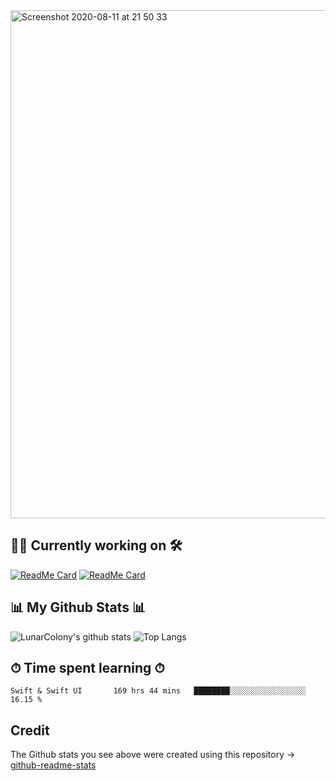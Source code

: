 <img width="813" alt="Screenshot 2020-08-11 at 21 50 33" src="https://user-images.githubusercontent.com/64978825/89947660-bc072000-dc1c-11ea-8c0e-097e02830bd4.png">

## 👷‍♂️ Currently working on 🛠
[![ReadMe Card](https://github-readme-stats.vercel.app/api/pin/?username=LunarColony&repo=SimpleWeatherApp)](https://github.com/LunarColony/SimpleWeatherApp)
[![ReadMe Card](https://github-readme-stats.vercel.app/api/pin/?username=LunarColony&repo=SwiftUI-Tasks-App)](https://github.com/LunarColony/SwiftUI-Tasks-App)

## 📊 My Github Stats 📊
![LunarColony's github stats](https://github-readme-stats.vercel.app/api?username=LunarColony&show_icons=true)
![Top Langs](https://github-readme-stats.vercel.app/api/top-langs/?username=LunarColony)

## ⏱ Time spent learning ⏱
```
Swift & Swift UI       169 hrs 44 mins   ████████░░░░░░░░░░░░░░░░░   16.15 % 
```
## Credit
The Github stats you see above were created using this repository -> [github-readme-stats](https://github.com/anuraghazra/github-readme-stats#github-stats-card)
